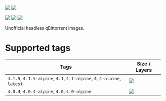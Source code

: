 [![](https://images.microbadger.com/badges/version/emmercm/qbittorrent:4.1.5.svg)](https://hub.docker.com/r/emmercm/qbittorrent)
[![](https://badgen.net/docker/pulls/emmercm/qbittorrent?icon=docker)](https://hub.docker.com/r/emmercm/qbittorrent)

[![](https://badgen.net/badge/emmercm/docker-qbittorrent/purple?icon=github)](https://github.com/emmercm/docker-qbittorrent)
[![](https://badgen.net/circleci/github/emmercm/docker-qbittorrent/master?icon=circleci)](https://github.com/emmercm/docker-qbittorrent/blob/master/.circleci/config.yml)
[![](https://badgen.net/github/license/emmercm/docker-qbittorrent?color=grey)](https://github.com/emmercm/docker-qbittorrent/blob/master/LICENSE)

Unofficial headless qBittorrent images.

# Supported tags

| Tags | Size / Layers |
|-------------------------------------------------------------------------|------------------------------------------------------------------------------------------------------------------------------------------------------------------------------------------|
| `4.1.5`, `4.1.5-alpine`, `4.1`, `4.1-alpine`, `4`, `4-alpine`, `latest` | [![](https://images.microbadger.com/badges/image/emmercm/qbittorrent:4.1.5.svg)](https://microbadger.com/images/emmercm/qbittorrent:4.1.5 "Get your own image badge on microbadger.com") |
| `4.0.4`, `4.0.4-alpine`, `4.0`, `4.0-alpine` | [![](https://images.microbadger.com/badges/image/emmercm/qbittorrent:4.0.4.svg)](https://microbadger.com/images/emmercm/qbittorrent:4.0.4 "Get your own image badge on microbadger.com") |
